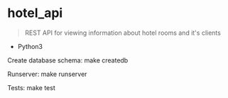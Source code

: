 # hotel_api
> REST API for viewing information about hotel rooms and it's clients


* Python3

Create database schema:
make createdb

Runserver:
make runserver

Tests:
make  test
